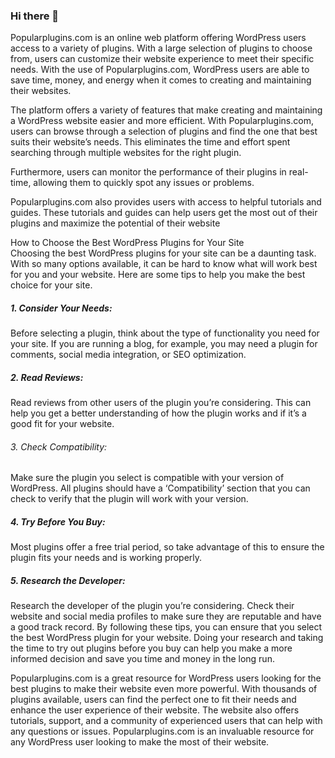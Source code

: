 ### Hi there 👋

<!--
**popularplugins/popularplugins** is a ✨ _special_ ✨ repository because its `README.md` (this file) appears on your GitHub profile.

Here are some ideas to get you started:

- 🔭 I’m currently working on ...
- 🌱 I’m currently learning ...
- 👯 I’m looking to collaborate on ...
- 🤔 I’m looking for help with ...
- 💬 Ask me about ...
- 📫 How to reach me: ...
- 😄 Pronouns: ...
- ⚡ Fun fact: ...
-->
Popularplugins.com is an online web platform offering WordPress users access to a variety of plugins. With a large selection of plugins to choose from, users can customize their website experience to meet their specific needs. With the use of Popularplugins.com, WordPress users are able to save time, money, and energy when it comes to creating and maintaining their websites.

The platform offers a variety of features that make creating and maintaining a WordPress website easier and more efficient. With Popularplugins.com, users can browse through a selection of plugins and find the one that best suits their website’s needs. This eliminates the time and effort spent searching through multiple websites for the right plugin.

Furthermore, users can monitor the performance of their plugins in real-time, allowing them to quickly spot any issues or problems.

Popularplugins.com also provides users with access to helpful tutorials and guides. These tutorials and guides can help users get the most out of their plugins and maximize the potential of their website

How to Choose the Best WordPress Plugins for Your Site <br/>
Choosing the best WordPress plugins for your site can be a daunting task. With so many options available, it can be hard to know what will work best for you and your website. Here are some tips to help you make the best choice for your site.
##### 1. Consider Your Needs:
Before selecting a plugin, think about the type of functionality you need for your site. If you are running a blog, for example, you may need a plugin for comments, social media integration, or SEO optimization.
##### 2. Read Reviews:
Read reviews from other users of the plugin you’re considering. This can help you get a better understanding of how the plugin works and if it’s a good fit for your website.
###### 3. Check Compatibility: 
Make sure the plugin you select is compatible with your version of WordPress. All plugins should have a ‘Compatibility’ section that you can check to verify that the plugin will work with your version.
##### 4. Try Before You Buy:
Most plugins offer a free trial period, so take advantage of this to ensure the plugin fits your needs and is working properly.
##### 5. Research the Developer:
Research the developer of the plugin you’re considering. Check their website and social media profiles to make sure they are reputable and have a good track record. By following these tips, you can ensure that you select the best WordPress plugin for your website. Doing your research and taking the time to try out plugins before you buy can help you make a more informed decision and save you time and money in the long run.

Popularplugins.com is a great resource for WordPress users looking for the best plugins to make their website even more powerful. With thousands of plugins available, users can find the perfect one to fit their needs and enhance the user experience of their website. The website also offers tutorials, support, and a community of experienced users that can help with any questions or issues. Popularplugins.com is an invaluable resource for any WordPress user looking to make the most of their website.

